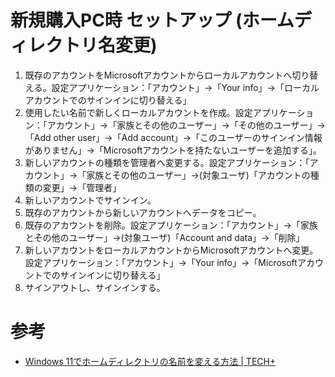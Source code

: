 # 新規購入PC時 セットアップ (ホームディレクトリ名変更)

1. 既存のアカウントをMicrosoftアカウントからローカルアカウントへ切り替える。設定アプリケーション：「アカウント」→「Your info」→「ローカルアカウントでのサインインに切り替える」
2. 使用したい名前で新しくローカルアカウントを作成。設定アプリケーション：「アカウント」→「家族とその他のユーザー」→「その他のユーザー」→「Add other user」→「Add account」→「このユーザーのサインイン情報がありません」→「Microsoftアカウントを持たないユーザーを追加する」。
3. 新しいアカウントの種類を管理者へ変更する。設定アプリケーション：「アカウント」→「家族とその他のユーザー」→(対象ユーザ)「アカウントの種類の変更」→「管理者」
4. 新しいアカウントでサインイン。
5. 既存のアカウントから新しいアカウントへデータをコピー。
6. 既存のアカウントを削除。設定アプリケーション：「アカウント」→「家族とその他のユーザー」→(対象ユーザ)「Account and data」→「削除」
7. 新しいアカウントをローカルアカウントからMicrosoftアカウントへ変更。設定アプリケーション：「アカウント」→「Your info」→「Microsoftアカウントでのサインインに切り替える」
8. サインアウトし、サインインする。

# 参考

- [Windows 11でホームディレクトリの名前を変える方法 \| TECH\+](https://news.mynavi.jp/article/20210813-1930662/)
